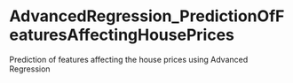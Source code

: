 # AdvancedRegression_PredictionOfFeaturesAffectingHousePrices
Prediction of features affecting the house prices using Advanced Regression
